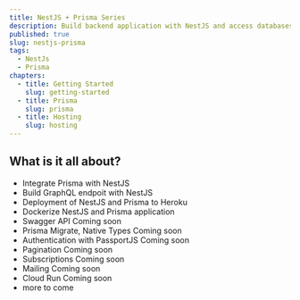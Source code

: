```yaml
---
title: NestJS + Prisma Series
description: Build backend application with NestJS and access databases via Prisma
published: true
slug: nestjs-prisma
tags:
  - NestJs
  - Prisma
chapters:
  - title: Getting Started
    slug: getting-started
  - title: Prisma
    slug: prisma
  - title: Hosting
    slug: hosting
---
```


## What is it all about?

- Integrate Prisma with NestJS
- Build GraphQL endpoit with NestJS
- Deployment of NestJS and Prisma to Heroku
- Dockerize NestJS and Prisma application
- Swagger API <span class="inline ml-2 bg-primary bg-opacity-10 rounded-full px-2 py-0.5 text-xs tracking-wide uppercase font-semibold"><span class="text-primary">Coming soon</span></span>
- Prisma Migrate, Native Types <span class="inline ml-2 bg-primary bg-opacity-10 rounded-full px-2 py-0.5 text-xs tracking-wide uppercase font-semibold"><span class="text-primary">Coming soon</span></span>
- Authentication with PassportJS <span class="inline ml-2 bg-primary bg-opacity-10 rounded-full px-2 py-0.5 text-xs tracking-wide uppercase font-semibold"><span class="text-primary">Coming soon</span></span>
- Pagination <span class="inline ml-2 bg-primary bg-opacity-10 rounded-full px-2 py-0.5 text-xs tracking-wide uppercase font-semibold"><span class="text-primary">Coming soon</span></span>
- Subscriptions <span class="inline ml-2 bg-primary bg-opacity-10 rounded-full px-2 py-0.5 text-xs tracking-wide uppercase font-semibold"><span class="text-primary">Coming soon</span></span>
- Mailing <span class="inline ml-2 bg-primary bg-opacity-10 rounded-full px-2 py-0.5 text-xs tracking-wide uppercase font-semibold"><span class="text-primary">Coming soon</span></span>
- Cloud Run <span class="inline ml-2 bg-primary bg-opacity-10 rounded-full px-2 py-0.5 text-xs tracking-wide uppercase font-semibold"><span class="text-primary">Coming soon</span></span>
- more to come
